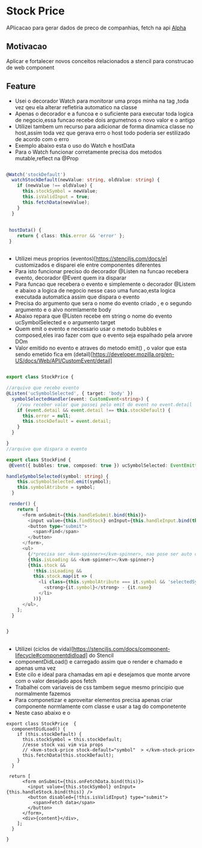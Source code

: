 # Stock Price
APlicacao para gerar dados de preco de companhias, fetch na api [Alpha](https://www.alphavantage.co/)

## Motivacao
Aplicar e fortalecer novos conceitos relacionados a stencil para construcao de web component

## Feature
- Usei o decorador Watch para monitorar uma props minha na tag <kvm-stock-price></kvm-stok-price>,toda vez qeu ela alterar refletiria automatico na classe
- Apenas o decorador e a funcoa e o suficiente para executar toda logica de negocio,essa funcao recebe dois argumetnos o novo valor e o antigo
- Utilizei tambem um recurso para adicionar de forma dinamica classe no host,assim toda vez que gerava erro o host todo poderia ser estilizado de acordo com o erro
- Exemplo abaixo esta o uso do Watch e hostData
- Para o Watch funcionar corretamente precisa dos metodos mutable,reflect na @Prop

```typescript

@Watch('stockDefault')
  watchStockDefault(newValue: string, oldValue: string) {
    if (newValue !== oldValue) {
      this.stockSymbol = newValue;
      this.isValidInput = true;
      this.fetchData(newValue);
    }
  }
  
  
 hostData() {
    return { class: this.error && 'error' };
 }  

```

## 

- Utilizei meus proprios (eventos)[https://stenciljs.com/docs/e] customizados e disparei ele entre componentes diferentes
- Para isto funcionar preciso do decorador  @Listen na funcao recebera evento, decorador @Event quem ira disparar
- Para funcao que recebera o evento e simplemente o decorador @Listem e abaixo a logica de negocio nesse caso uma funcao,esta logica executada automatica assim que dispara o evento
- Precisa do argumento que sera o nome do evento criado , e o segundo argumento e o alvo normlamente body
- Abaixo repara que @Listen recebe em string o nome do evento ucSymbolSelected e o argumento target
- Quem emit o evento e necessario usar o metodo bubbles e composed,eles irao fazer com que o evento seja espalhado pela arvore DOm
- Valor emitido no evento e atraves do metodo emit() , o valor que esta sendo emetido fica em (detail)[https://developer.mozilla.org/en-US/docs/Web/API/CustomEvent/detail]

```typescript 

export class StockPrice {

//arquivo que recebo evento
@Listen('ucSymbolSelected', { target: 'body' })
  symbolSelectedHandler(event: CustomEvent<string>) {
    //vou receber valor que passei pelo emit do event no event.detail
    if (event.detail && event.detail !== this.stockDefault) {
      this.error = null;
      this.stockDefault = event.detail;
    }
  }

}
//arquivo que dispara o evento

export class StockFind {
 @Event({ bubbles: true, composed: true }) ucSymbolSelected: EventEmitter<string>;

handleSymbolSelected(symbol: string) {
    this.ucSymbolSelected.emit(symbol);
    this.symbolAtribute = symbol;
  }

 render() {
    return [
      <form onSubmit={this.handleSubmit.bind(this)}>
        <input value={this.findStock} onInput={this.handleInput.bind(this)} />
        <button type="submit">
          <span>Find</span>
        </button>
      </form>,
      <ul>
        {/*precisa ser <kvm-spinner></kvm-spinner>, nao pose ser auto close*/}
        {this.isLoading && <kvm-spinner></kvm-spinner>}
        {this.stock &&
          !this.isLoading &&
          this.stock.map(it => (
            <li class={this.symbolAtribute === it.symbol && 'selectedSymbol'} onClick={this.handleSymbolSelected.bind(this, it.symbol)}>
              <strong>{it.symbol}</strong> - {it.name}
            </li>
          ))}
      </ul>,
    ];
  }


}
```
## 
- Utilizei (ciclos de vida)[https://stenciljs.com/docs/component-lifecycle#componentdidload] do Stencil
- componentDidLoad() e carregado assim que o render e chamado e apenas uma vez
- Este cilo e ideal para chamadas em api e desejamos que monte arvore com o valor desejado apos fetch
- Trabalhei com variaveis de css tambem segue mesmo principio que normalmente fazemos
- Para componetizar e aproveitar elementos precisa apenas criar componente normlamente com classe e usar a tag do componetente
- Neste caso abaixo e o <kvm-spinner></kvm-spinner>


``` typscript
export class StockPrice  {
  componentDidLoad() {
    if (this.stockDefault) {
      this.stockSymbol = this.stockDefault;
      //esse stock vai vim via props
      // <kvm-stock-price stock-default="symbol"  > </kvm-stock-price>
      this.fetchData(this.stockDefault);
    }
  }

 return [
      <form onSubmit={this.onFetchData.bind(this)}>
        <input value={this.stockSymbol} onInput={this.handleStock.bind(this)} />
        <button disabled={!this.isValidInput} type="submit">
          <span>Fetch data</span>
        </button>
      </form>,
      <div>{content}</div>,
    ];
  }

}
```



